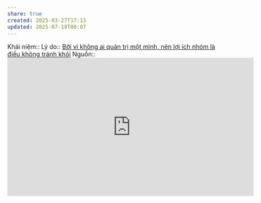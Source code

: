 ```yaml
---
share: true
created: 2025-03-27T17:13
updated: 2025-07-19T00:07
---
```

Khái niệm:: 
Lý do:: [Bởi vì không ai quản trị một mình, nên lợi ích nhóm là điều không tránh khỏi](../B%E1%BB%9Fi%20v%C3%AC%20kh%C3%B4ng%20ai%20qu%E1%BA%A3n%20tr%E1%BB%8B%20m%E1%BB%99t%20m%C3%ACnh,%20n%C3%AAn%20l%E1%BB%A3i%20%C3%ADch%20nh%C3%B3m%20l%C3%A0%20%C4%91i%E1%BB%81u%20kh%C3%B4ng%20tr%C3%A1nh%20kh%E1%BB%8Fi.md)
Nguồn:: <iframe width="560" height="315" src="https://www.youtube.com/embed/rStL7niR7gs?si=u5nw6yL7SY6BhTwg" title="YouTube video player" frameborder="0" allow="accelerometer; autoplay; clipboard-write; encrypted-media; gyroscope; picture-in-picture; web-share" referrerpolicy="strict-origin-when-cross-origin" allowfullscreen></iframe>
